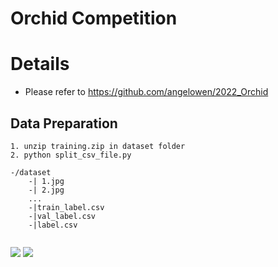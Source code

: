 # Orchid Competition

# Details
* Please refer to https://github.com/angelowen/2022_Orchid


## Data Preparation
```
1. unzip training.zip in dataset folder
2. python split_csv_file.py
```
```
-/dataset
    -| 1.jpg
    -| 2.jpg
    ...
    -|train_label.csv
    -|val_label.csv
    -|label.csv
    
```



![](https://i.imgur.com/dAHYukH.png)
![](https://i.imgur.com/FRXfDy1.png)


